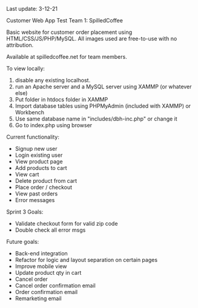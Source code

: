 Last update: 3-12-21

Customer Web App Test
Team 1: SpilledCoffee

Basic website for customer order placement using HTML/CSS/JS/PHP/MySQL.
All images used are free-to-use with no attribution.

Available at spilledcoffee.net for team members.

To view locally: 
1. disable any existing localhost. 
2. run an Apache server and a MySQL server using XAMMP (or whatever else)
3. Put folder in htdocs folder in XAMMP
4. Import database tables using PHPMyAdmin (included with XAMMP) or Workbench
5. Use same database name in "includes/dbh-inc.php" or change it
6. Go to index.php using browser

Current functionality:
  - Signup new user
  - Login existing user
  - View product page
  - Add products to cart
  - View cart
  - Delete product from cart
  - Place order / checkout
  - View past orders
  - Error messages
  
Sprint 3 Goals:
  - Validate checkout form for valid zip code
  - Double check all error msgs
  
Future goals:
  - Back-end integration
  - Refactor for logic and layout separation on certain pages
  - Improve mobile view
  - Update product qty in cart
  - Cancel order
  - Cancel order confirmation email
  - Order confirmation email
  - Remarketing email
